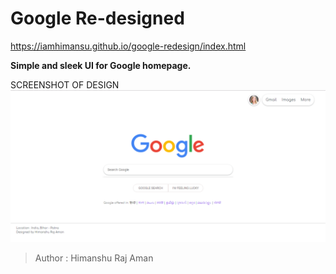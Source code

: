 # Google Re-designed
https://iamhimansu.github.io/google-redesign/index.html

**Simple and sleek UI for Google homepage.**

SCREENSHOT OF DESIGN
<img src="google.PNG" />
> Author : Himanshu Raj Aman
